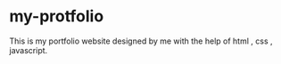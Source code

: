 # my-protfolio
This is my portfolio website designed by me with the help of html , css , javascript. 












